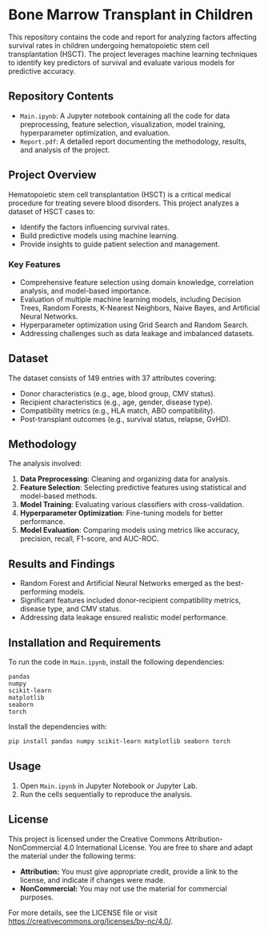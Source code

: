 # Bone Marrow Transplant in Children

This repository contains the code and report for analyzing factors affecting survival rates in children undergoing hematopoietic stem cell transplantation (HSCT). The project leverages machine learning techniques to identify key predictors of survival and evaluate various models for predictive accuracy.

## Repository Contents

- `Main.ipynb`: A Jupyter notebook containing all the code for data preprocessing, feature selection, visualization, model training, hyperparameter optimization, and evaluation.
- `Report.pdf`: A detailed report documenting the methodology, results, and analysis of the project.

## Project Overview

Hematopoietic stem cell transplantation (HSCT) is a critical medical procedure for treating severe blood disorders. This project analyzes a dataset of HSCT cases to:

- Identify the factors influencing survival rates.
- Build predictive models using machine learning.
- Provide insights to guide patient selection and management.

### Key Features
- Comprehensive feature selection using domain knowledge, correlation analysis, and model-based importance.
- Evaluation of multiple machine learning models, including Decision Trees, Random Forests, K-Nearest Neighbors, Naive Bayes, and Artificial Neural Networks.
- Hyperparameter optimization using Grid Search and Random Search.
- Addressing challenges such as data leakage and imbalanced datasets.

## Dataset

The dataset consists of 149 entries with 37 attributes covering:
- Donor characteristics (e.g., age, blood group, CMV status).
- Recipient characteristics (e.g., age, gender, disease type).
- Compatibility metrics (e.g., HLA match, ABO compatibility).
- Post-transplant outcomes (e.g., survival status, relapse, GvHD).

## Methodology

The analysis involved:
1. **Data Preprocessing**: Cleaning and organizing data for analysis.
2. **Feature Selection**: Selecting predictive features using statistical and model-based methods.
3. **Model Training**: Evaluating various classifiers with cross-validation.
4. **Hyperparameter Optimization**: Fine-tuning models for better performance.
5. **Model Evaluation**: Comparing models using metrics like accuracy, precision, recall, F1-score, and AUC-ROC.

## Results and Findings

- Random Forest and Artificial Neural Networks emerged as the best-performing models.
- Significant features included donor-recipient compatibility metrics, disease type, and CMV status.
- Addressing data leakage ensured realistic model performance.

## Installation and Requirements

To run the code in `Main.ipynb`, install the following dependencies:

```plaintext
pandas
numpy
scikit-learn
matplotlib
seaborn
torch
```

Install the dependencies with:
```bash
pip install pandas numpy scikit-learn matplotlib seaborn torch
```

## Usage
1. Open `Main.ipynb` in Jupyter Notebook or Jupyter Lab.
2. Run the cells sequentially to reproduce the analysis.

## License
This project is licensed under the Creative Commons Attribution-NonCommercial 4.0 International License.
You are free to share and adapt the material under the following terms:
* **Attribution:** You must give appropriate credit, provide a link to the license, and indicate if changes were made.
* **NonCommercial:** You may not use the material for commercial purposes.

For more details, see the LICENSE file or visit https://creativecommons.org/licenses/by-nc/4.0/.
